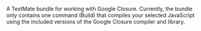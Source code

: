 A TextMate bundle for working with Google Closure. Currently, the bundle only contains one command (Build) that compiles your selected JavaScript using the included versions of the Google Closure compiler and library.